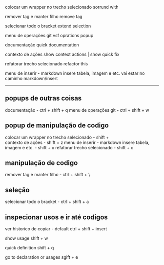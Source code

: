 colocar um wrapper no trecho selecionado
sorrund with

remover tag e manter filho
remove tag


selecionar todo o bracket
extend selection


menu de operações git
vsf oprations popup

documentação
quick documentation

contexto de ações
show context actions | show quick fix

refatorar trecho selecionado
refactor this

menu de inserir - markdown insere tabela, imagem e etc.
vai estar no caminho markdown/insert


---
## popups de outras coisas
documentação - ctrl + shift + q
menu de operações git - ctrl + shift  + w


## popup de manipulação de codigo
colocar um wrapper no trecho selecionado - shift + \
contexto de ações - shift + z
menu de inserir - markdown insere tabela, imagem e etc. - shift + x
refatorar trecho selecionado - shift + c

## manipulação de codigo
remover tag e manter filho - ctrl + shift + \

## seleção
selecionar todo o bracket - ctrl + shift + a

## inspecionar usos e ir até codigos

ver historico de copiar - default
ctrl + shift + insert

show usage
shift + w

quick definition
shift + q

go to declaration or usages
sgift + e